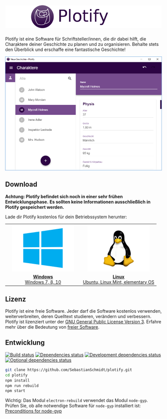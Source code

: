 # ![Plotify](docs/header.png)

Plotify ist eine Software für Schriftsteller/innen, die dir dabei hilft,
die Charaktere deiner Geschichte zu planen und zu organisieren.
Behalte stets den Überblick und erschaffe eine fantastische Geschichte!

![Screenshot von Plotify](docs/screenshot.png)


## Download

**Achtung: Plotify befindet sich noch in einer sehr frühen Entwicklungsphase.**
**Es sollten keine Informationen ausschließlich in Plotify gespeichert werden.**

Lade dir Plotify kostenlos für dein Betriebssystem herunter:

<table>
    <tr>
        <td align="center" width="50%">
            <a href="https://github.com/plotify/plotify/releases/download/v0.1.0/plotify-0.1.0-windows-x64.exe">
                <img src="docs/windows-logo.png" />
            </a>
         </td>
        <td align="center" width="50%">
            <a href="https://github.com/plotify/plotify/releases/download/v0.1.0/plotify-0.1.0-windows-amd64.deb">
                <img src="docs/linux-logo.png" />
            </a>
        </td>
    </tr>
    <tr>
        <td align="center">
            <a href="https://github.com/plotify/plotify/releases/download/v0.1.0/plotify-0.1.0-linux-x64.exe">
                <b>Windows</b><br />
                Windows 7, 8, 10
            </a>
        </td>
        <td align="center">
            <a href="https://github.com/plotify/plotify/releases/download/v0.1.0/plotify-0.1.0-linux-amd64.deb">
                <b>Linux</b><br />
                Ubuntu, Linux Mint, elementary OS
            </a>
        </td>
    </tr>
</table>


## Lizenz

Plotify ist eine freie Software. Jeder darf die Software kostenlos verwenden,
weiterverbreiten, deren Quelltext studieren, verändern und verbessern.
Plotify ist lizenziert unter der [GNU General Public License Version 3](LICENSE).
Erfahre mehr über die Bedeutung von [freier Software](https://www.gnu.org/philosophy/free-sw.de.html).


## Entwicklung

[![Build status](https://img.shields.io/travis/SebastianSchmidt/plotify/master.svg)](https://travis-ci.org/SebastianSchmidt/plotify)
[![Dependencies status](https://img.shields.io/david/SebastianSchmidt/plotify.svg)](https://david-dm.org/SebastianSchmidt/plotify)
[![Development dependencies status](https://img.shields.io/david/dev/SebastianSchmidt/plotify.svg)](https://david-dm.org/SebastianSchmidt/plotify?type=dev)
[![Optional dependencies status](https://img.shields.io/david/optional/SebastianSchmidt/plotify.svg)](https://david-dm.org/SebastianSchmidt/plotify?type=optional)


```bash
git clone https://github.com/SebastianSchmidt/plotify.git
cd plotify
npm install
npm run rebuild
npm start
```

Wichtig: Das Modul `electron-rebuild` verwendet das Modul `node-gyp`. Prüfen Sie,
ob alle notwendige Software für `node-gyp` installiert ist: [Preconditions for node-gyp](https://github.com/nodejs/node-gyp#installation)
